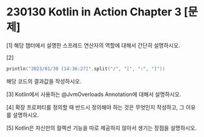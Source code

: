 # 230130 Kotlin in Action Chapter 3 [문제]

[1]
해당 챕터에서 설명한 스프레드 연산자의 역할에 대해서 간단히 설명하시오. 



[2]

~~~kotlin
println("2023/01/30 [14:36:27]".split("/", "[", ":", "]"))
~~~

해당 코드의 결과값을 작성하시오.



[3]
Kotlin에서 사용하는 @JvmOverloads Annotation에 대해서 설명하시오.



[4]
확장 프로퍼티를 정의할 때 반드시 정의해야 하는 것은 무엇인지 작성하고, 그 이유를 설명하시오.



[5]
Kotlin은 자신만의 컬렉션 기능을 따로 제공하지 않아서 생기는 장점을 설명하시오.



